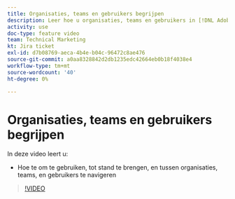 ```yaml
---
title: Organisaties, teams en gebruikers begrijpen
description: Leer hoe u organisaties, teams en gebruikers in [!DNL Adobe Workfront Fusion].
activity: use
doc-type: feature video
team: Technical Marketing
kt: Jira ticket
exl-id: d7b08769-aeca-4b4e-b04c-96472c8ae476
source-git-commit: a0aa8328842d2db1235edc42664eb0b18f4038e4
workflow-type: tm+mt
source-wordcount: '40'
ht-degree: 0%

---
```


# Organisaties, teams en gebruikers begrijpen

In deze video leert u:

* Hoe te om te gebruiken, tot stand te brengen, en tussen organisaties, teams, en gebruikers te navigeren

>[!VIDEO](https://video.tv.adobe.com/v/335309/?quality=12)
